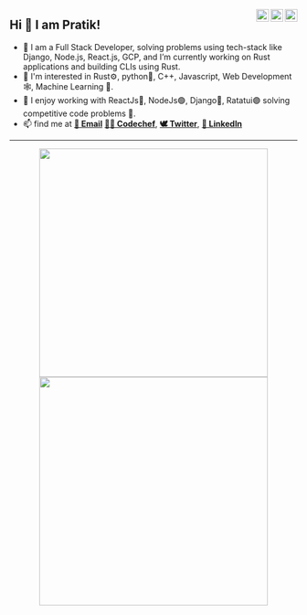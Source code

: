 <!--
**PratikFandade/PratikFandade** is a ✨ _special_ ✨ repository because its `README.md` (this file) appears on your GitHub profile.

Here are some ideas to get you started:

- 🔭 I’m currently working on ...
- 🌱 I’m currently learning ...
- 👯 I’m looking to collaborate on ...
- 🤔 I’m looking for help with ...
- 💬 Ask me about ...
- 📫 How to reach me: ...
- 😄 Pronouns: ...
- ⚡ Fun fact: ...
-->

<a href="https://x.com/prkbuild" target="_blank" rel="nofollow"><img align="right" alt="Pratik's Twitter" width="22px" src="https://cdn.jsdelivr.net/npm/simple-icons@v3/icons/twitter.svg" /></a><a href="https://in.linkedin.com/in/pratikfandade" target="_blank" rel="nofollow"><img align="right" alt="Pratik's Linkdein" width="22px" src="https://cdn.jsdelivr.net/npm/simple-icons@v3/icons/linkedin.svg" /></a><a href="https://www.instagram.com/pratikfandade" target="_blank" rel="nofollow"><img align="right" alt="Pratik's Insta" width="22px" src="https://cdn.jsdelivr.net/npm/simple-icons@v3/icons/instagram.svg" /></a>

## Hi 👋 I am Pratik! 
- 🔭 I am a Full Stack Developer, solving problems using tech-stack like Django, Node.js, React.js, GCP, and I’m currently working on Rust applications and building CLIs using Rust.
- 🌱 I'm interested in Rust⚙️, python🐍, C++, Javascript, Web Development 🕸, Machine Learning 🤖. 
- 👯 I enjoy working with ReactJs🔵, NodeJs🟢, Django🔴, Ratatui🟣 solving competitive code problems 🧮.
- 📫 find me at [**📩 Email**](mailto:pfandade@buffalo.edu) [**👩‍🍳 Codechef**](https://www.codechef.com/users/raijin_codes),  [**🕊 Twitter**](https://x.com/prkbuild),  [**🔗 LinkedIn**](https://www.linkedin.com/in/pratikfandade/)

---
<p align = "center">
  <img src = "https://github-readme-stats.vercel.app/api?username=prkbuilds&show_icons=true&theme=dark&icon_color=ff8700&hide_border=true" width = 400>
  <img src = "https://github-readme-streak-stats.herokuapp.com?user=prkbuilds&theme=dark&hide_border=true" width = 400>
</p>
